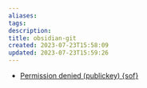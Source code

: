 ```yaml
---
aliases: 
tags: 
description:
title: obsidian-git
created: 2023-07-23T15:58:09
updated: 2023-07-23T15:59:26
---
```

- [Permission denied (publickey) {sof}](https://github.com/denolehov/obsidian-git/issues/42)
